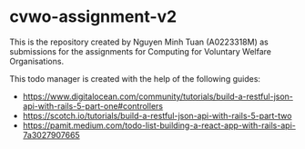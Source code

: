 # cvwo-assignment-v2

This is the repository created by Nguyen Minh Tuan (A0223318M) as submissions for the assignments for Computing for Voluntary Welfare Organisations.

This todo manager is created with the help of the following guides: 
  + https://www.digitalocean.com/community/tutorials/build-a-restful-json-api-with-rails-5-part-one#controllers
  + https://scotch.io/tutorials/build-a-restful-json-api-with-rails-5-part-two
  + https://pamit.medium.com/todo-list-building-a-react-app-with-rails-api-7a3027907665
